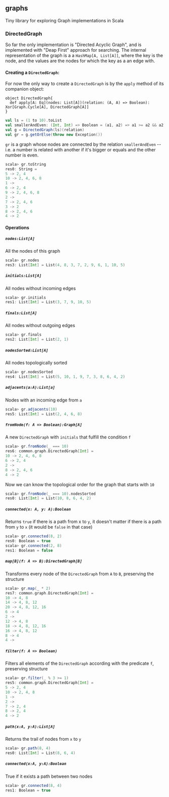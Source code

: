 ## graphs

Tiny library for exploring Graph implementations in Scala

### DirectedGraph
So far the only implementation is "Directed Acyclic Graph", and is implemented with "Deap First" approach for searching. The internal representation of the graph is a a `HashMap[A, List[A]]`, where the key is the node, and the values are the nodes for which the key as a an edge with.

#### Creating a `DirectedGraph`: 
For now the only way to create a `DirectedGraph` is by the `apply` method of its companion object:
```
object DirectedGraph{
  def apply[A: Eq](nodes: List[A])(relation: (A, A) => Boolean): Xor[Graph.Cycle[A], DirectedGraph[A]]
}
```

```scala
val ls = (1 to 10).toList
val smallerAndEven: (Int, Int) => Boolean = (a1, a2) => a1 >= a2 && a2 % 2 == 0 
val g = DirectedGraph(ls)(relation)
val gr = g.getOrElse(throw new Exception())
```

`gr` is a graph whose nodes are connected by the relation `smallerAndEven` -- i.e. a number is related with another if it's bigger or equals and the other number is even.

```scala
scala> gr.toString
res0: String =
5 -> 2, 4
10 -> 2, 4, 6, 8
1 ->
6 -> 2, 4
9 -> 2, 4, 6, 8
2 ->
7 -> 2, 4, 6
3 -> 2
8 -> 2, 4, 6
4 -> 2
```

#### Operations

##### `nodes:List[A]` 
All the nodes of this graph
```scala
scala> gr.nodes
res3: List[Int] = List(4, 8, 3, 7, 2, 9, 6, 1, 10, 5)
```

##### `initials:List[A]` 
All nodes without incoming edges
```scala
scala> gr.initials
res1: List[Int] = List(3, 7, 9, 10, 5)
```

##### `finals:List[A]` 
All nodes without outgoing edges
```scala
scala> gr.finals
res2: List[Int] = List(2, 1)
```


##### `nodesSorted:List[A]`
All nodes topologically sorted
```scala
scala> gr.nodesSorted
res4: List[Int] = List(5, 10, 1, 9, 7, 3, 8, 6, 4, 2)
```

##### `adjacents(a:A):List[a]`
Nodes with an incoming edge from `a`
```scala
scala> gr.adjacents(10)
res5: List[Int] = List(2, 4, 6, 8)
```

##### `fromNode(f: A => Boolean):Graph[A]`
A new `DirectedGraph` with `initials` that fulfill the condition `f`
```scala
scala> gr.fromNode(_ === 10)
res6: common.graph.DirectedGraph[Int] =
10 -> 2, 4, 6, 8
6 -> 2, 4
2 ->
8 -> 2, 4, 6
4 -> 2
```

Now we can know the topological order for the graph that starts with `10`
```scala
scala> gr.fromNode(_ === 10).nodesSorted
res0: List[Int] = List(10, 8, 6, 4, 2)
```

##### `connected(x: A, y: A):Boolean`
Returns `true` if there is a path from x to `y`, it doesn't matter if there is a path from `y` to `x` (it would be `false` in that case) 
```scala
scala> gr.connected(8, 2)
res0: Boolean = true
scala> gr.connected(2, 8)
res1: Boolean = false
```

##### `map[B](f: A => B):DirectedGraph[B]`
Transforms every node of the `DirectedGraph` from `A` to `B`, preserving the structure
```scala
scala> gr.map(_ * 2)
res7: common.graph.DirectedGraph[Int] =
10 -> 4, 8
14 -> 4, 8, 12
20 -> 4, 8, 12, 16
6 -> 4
2 ->
12 -> 4, 8
18 -> 4, 8, 12, 16
16 -> 4, 8, 12
8 -> 4
4 ->
```

##### `filter(f: A => Boolean)`
Filters all elements of the `DirectedGraph` according with the predicate `f`, preserving structure
```scala
scala> gr.filter(_ % 3 >= 1)
res5: common.graph.DirectedGraph[Int] =
5 -> 2, 4
10 -> 2, 4, 8
1 ->
2 ->
7 -> 2, 4
8 -> 2, 4
4 -> 2
```

##### `path(x:A, y:A):List[A]`
Returns the trail of nodes from `x` to `y`
```scala
scala> gr.path(8, 4)
res0: List[Int] = List(8, 6, 4)
```

##### `connected(x:A, y:A):Boolean`
True if it exists a path between two nodes
```scala
scala> gr.connected(8, 4)
res1: Boolean = true
```

